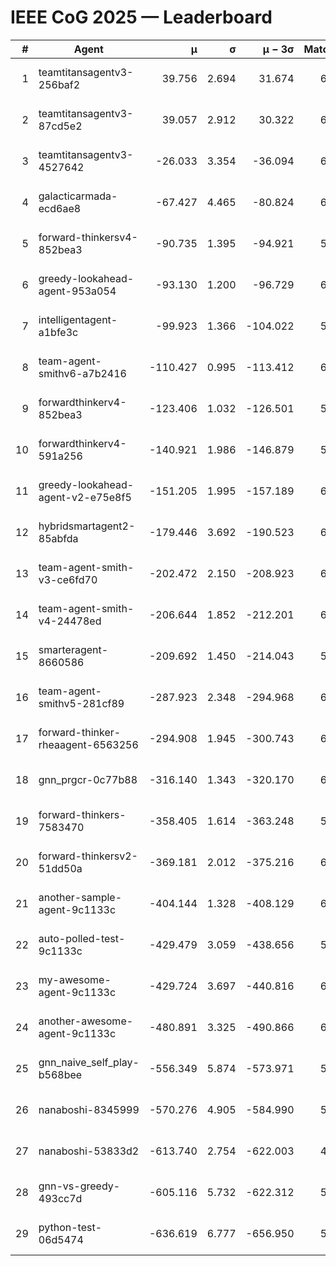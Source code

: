 # IEEE CoG 2025 — Leaderboard

| # | Agent | μ | σ | μ − 3σ | Matches | Updated |
|---:|---|---:|---:|---:|---:|---|
| 1 | teamtitansagentv3-256baf2 | 39.756 | 2.694 | 31.674 | 6466 | 2025-08-19 13:38 |
| 2 | teamtitansagentv3-87cd5e2 | 39.057 | 2.912 | 30.322 | 6572 | 2025-08-19 13:38 |
| 3 | teamtitansagentv3-4527642 | -26.033 | 3.354 | -36.094 | 6234 | 2025-08-19 13:38 |
| 4 | galacticarmada-ecd6ae8 | -67.427 | 4.465 | -80.824 | 6480 | 2025-08-19 13:38 |
| 5 | forward-thinkersv4-852bea3 | -90.735 | 1.395 | -94.921 | 5713 | 2025-08-19 13:38 |
| 6 | greedy-lookahead-agent-953a054 | -93.130 | 1.200 | -96.729 | 6116 | 2025-08-19 13:38 |
| 7 | intelligentagent-a1bfe3c | -99.923 | 1.366 | -104.022 | 5216 | 2025-08-19 13:38 |
| 8 | team-agent-smithv6-a7b2416 | -110.427 | 0.995 | -113.412 | 6120 | 2025-08-19 13:38 |
| 9 | forwardthinkerv4-852bea3 | -123.406 | 1.032 | -126.501 | 5118 | 2025-08-19 13:38 |
| 10 | forwardthinkerv4-591a256 | -140.921 | 1.986 | -146.879 | 5704 | 2025-08-19 13:38 |
| 11 | greedy-lookahead-agent-v2-e75e8f5 | -151.205 | 1.995 | -157.189 | 6596 | 2025-08-19 13:38 |
| 12 | hybridsmartagent2-85abfda | -179.446 | 3.692 | -190.523 | 6046 | 2025-08-19 13:38 |
| 13 | team-agent-smith-v3-ce6fd70 | -202.472 | 2.150 | -208.923 | 6882 | 2025-08-19 13:38 |
| 14 | team-agent-smith-v4-24478ed | -206.644 | 1.852 | -212.201 | 6702 | 2025-08-19 13:38 |
| 15 | smarteragent-8660586 | -209.692 | 1.450 | -214.043 | 5445 | 2025-08-19 13:38 |
| 16 | team-agent-smithv5-281cf89 | -287.923 | 2.348 | -294.968 | 6580 | 2025-08-19 13:38 |
| 17 | forward-thinker-rheaagent-6563256 | -294.908 | 1.945 | -300.743 | 6002 | 2025-08-19 13:38 |
| 18 | gnn_prgcr-0c77b88 | -316.140 | 1.343 | -320.170 | 6130 | 2025-08-19 13:38 |
| 19 | forward-thinkers-7583470 | -358.405 | 1.614 | -363.248 | 5740 | 2025-08-19 13:38 |
| 20 | forward-thinkersv2-51dd50a | -369.181 | 2.012 | -375.216 | 6602 | 2025-08-19 13:38 |
| 21 | another-sample-agent-9c1133c | -404.144 | 1.328 | -408.129 | 6260 | 2025-08-19 13:38 |
| 22 | auto-polled-test-9c1133c | -429.479 | 3.059 | -438.656 | 5940 | 2025-08-19 13:38 |
| 23 | my-awesome-agent-9c1133c | -429.724 | 3.697 | -440.816 | 6740 | 2025-08-19 13:38 |
| 24 | another-awesome-agent-9c1133c | -480.891 | 3.325 | -490.866 | 6880 | 2025-08-19 13:38 |
| 25 | gnn_naive_self_play-b568bee | -556.349 | 5.874 | -573.971 | 5300 | 2025-08-19 13:38 |
| 26 | nanaboshi-8345999 | -570.276 | 4.905 | -584.990 | 5460 | 2025-08-19 13:38 |
| 27 | nanaboshi-53833d2 | -613.740 | 2.754 | -622.003 | 4780 | 2025-08-19 13:38 |
| 28 | gnn-vs-greedy-493cc7d | -605.116 | 5.732 | -622.312 | 5280 | 2025-08-19 13:38 |
| 29 | python-test-06d5474 | -636.619 | 6.777 | -656.950 | 5090 | 2025-08-19 13:38 |
